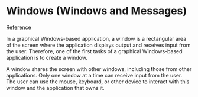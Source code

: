 # Windows (Windows and Messages)

[Reference](https://learn.microsoft.com/en-us/windows/win32/winmsg/windows)

In a graphical Windows-based application, a window is a rectangular area of the
screen where the application displays output and receives input from the user.
Therefore, one of the first tasks of a graphical Windows-based application is to
create a window.

A window shares the screen with other windows, including those from other
applications. Only one window at a time can receive input from the user. The user
can use the mouse, keyboard, or other device to interact with this window and the
application that owns it.

